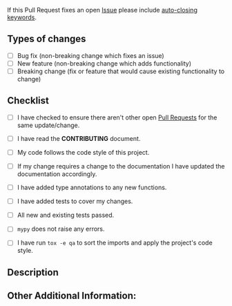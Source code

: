 <!-- You can erase any parts of this template not applicable to your Pull Request. -->

If this Pull Request fixes an open [Issue](../../../issues) please include [auto-closing keywords](https://help.github.com/articles/closing-issues-via-commit-messages/).

## Types of changes
<!--- What types of changes does your code introduce? Put an `x` in all the boxes that apply: -->
- [ ] Bug fix (non-breaking change which fixes an issue)
- [ ] New feature (non-breaking change which adds functionality)
- [ ] Breaking change (fix or feature that would cause existing functionality to change)

## Checklist
- [ ] I have checked to ensure there aren't other open [Pull Requests](../../../pulls) for the same update/change.
- [ ] I have read the **CONTRIBUTING** document.
- [ ] My code follows the code style of this project.
- [ ] If my change requires a change to the documentation I have updated the documentation accordingly.
- [ ] I have added type annotations to any new functions.
- [ ] I have added tests to cover my changes.
- [ ] All new and existing tests passed.
- [ ] `mypy` does not raise any errors.
- [ ] I have run `tox -e qa` to sort the imports and apply the project's code style. 


## Description 
<!--Provide a clear and concise description of the changes you have made.-->


## Other Additional Information:
<!--Any additional information, related issues, etc.-->



